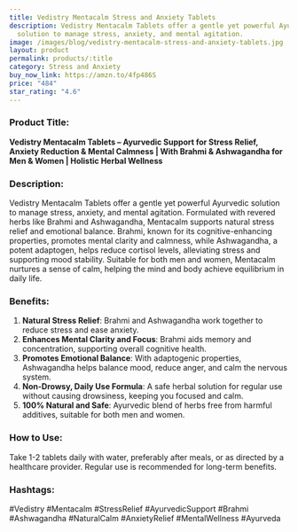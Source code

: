 ```yaml
---
title: Vedistry Mentacalm Stress and Anxiety Tablets
description: Vedistry Mentacalm Tablets offer a gentle yet powerful Ayurvedic
  solution to manage stress, anxiety, and mental agitation.
image: /images/blog/vedistry-mentacalm-stress-and-anxiety-tablets.jpg
layout: product
permalink: products/:title
category: Stress and Anxiety
buy_now_link: https://amzn.to/4fp486S
price: "484"
star_rating: "4.6"
---
```

### Product Title:
**Vedistry Mentacalm Tablets – Ayurvedic Support for Stress Relief, Anxiety Reduction & Mental Calmness | With Brahmi & Ashwagandha for Men & Women | Holistic Herbal Wellness**

### Description:
Vedistry Mentacalm Tablets offer a gentle yet powerful Ayurvedic solution to manage stress, anxiety, and mental agitation. Formulated with revered herbs like Brahmi and Ashwagandha, Mentacalm supports natural stress relief and emotional balance. Brahmi, known for its cognitive-enhancing properties, promotes mental clarity and calmness, while Ashwagandha, a potent adaptogen, helps reduce cortisol levels, alleviating stress and supporting mood stability. Suitable for both men and women, Mentacalm nurtures a sense of calm, helping the mind and body achieve equilibrium in daily life.

### Benefits:
1. **Natural Stress Relief**: Brahmi and Ashwagandha work together to reduce stress and ease anxiety.
2. **Enhances Mental Clarity and Focus**: Brahmi aids memory and concentration, supporting overall cognitive health.
3. **Promotes Emotional Balance**: With adaptogenic properties, Ashwagandha helps balance mood, reduce anger, and calm the nervous system.
4. **Non-Drowsy, Daily Use Formula**: A safe herbal solution for regular use without causing drowsiness, keeping you focused and calm.
5. **100% Natural and Safe**: Ayurvedic blend of herbs free from harmful additives, suitable for both men and women.

### How to Use:
Take 1-2 tablets daily with water, preferably after meals, or as directed by a healthcare provider. Regular use is recommended for long-term benefits.

### Hashtags:
#Vedistry #Mentacalm #StressRelief #AyurvedicSupport #Brahmi #Ashwagandha #NaturalCalm #AnxietyRelief #MentalWellness #Ayurveda
